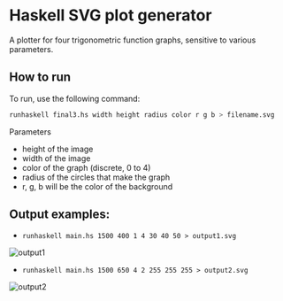 # Haskell SVG plot generator
A plotter for four trigonometric function graphs, sensitive to various parameters.

## How to run
To run, use the following command:
```bash
runhaskell final3.hs width height radius color r g b > filename.svg
```
Parameters
   - height of the image
   - width of the image
   - color of the graph (discrete, 0 to 4)
   - radius of the circles that make the graph
   - r, g, b will be the color of the background

  
  
## Output examples: 
   -   `runhaskell main.hs 1500 400 1 4 30 40 50 > output1.svg`

  ![output1](https://user-images.githubusercontent.com/85199336/168486783-212f1a6c-9016-4827-987c-091916d7591b.svg)
  
   -  `runhaskell main.hs 1500 650 4 2 255 255 255 > output2.svg`
     
  ![output2](https://user-images.githubusercontent.com/85199336/168486681-8a7156a8-d3e0-4156-909f-4f5fcb6bec7d.svg)
  


